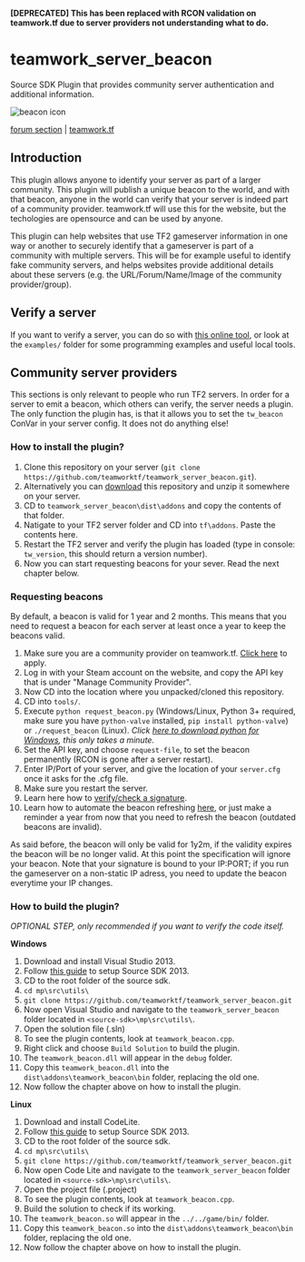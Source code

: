 **[DEPRECATED] This has been replaced with RCON validation on teamwork.tf due to server providers not understanding what to do.**


# teamwork_server_beacon
Source SDK Plugin that provides community server authentication and additional information.

![beacon icon](https://teamwork.tf/images/beacon-ico.png)


[forum section](https://forum.teamwork.tf/t/development) | [teamwork.tf](https://teamwork.tf)

## Introduction

This plugin allows anyone to identify your server as part of a larger community. This plugin will publish a unique beacon to the world, and with that beacon, anyone in the world can verify that your server is indeed part of a community provider. teamwork.tf will use this for the website, but the techologies are opensource and can be used by anyone.

This plugin can help websites that use TF2 gameserver information in one way or another to securely identify that a gameserver is part of a community with multiple servers. This will be for example useful to identify fake community servers, and helps websites provide additional details about these servers (e.g. the URL/Forum/Name/Image of the community provider/group).

## Verify a server

If you want to verify a server, you can do so with [this online tool](https://teamwork.tf/community/beacon/verify), or look at the `examples/` folder for some programming examples and useful local tools.

## Community server providers

This sections is only relevant to people who run TF2 servers. In order for a server to emit a beacon, which others can verify, the server needs a plugin. The only function the plugin has, is that it allows you to set the `tw_beacon` ConVar in your server config. It does not do anything else!

### How to install the plugin?

1. Clone this repository on your server (`git clone https://github.com/teamworktf/teamwork_server_beacon.git`).
2. Alternatively you can [download](https://github.com/teamworktf/teamwork_server_beacon/archive/master.zip) this repository and unzip it somewhere on your server.
3. CD to `teamwork_server_beacon\dist\addons` and copy the contents of that folder.
4. Natigate to your TF2 server folder and CD into `tf\addons`. Paste the contents here.
5. Restart the TF2 server and verify the plugin has loaded (type in console: `tw_version`, this should return a version number).
6. Now you can start requesting beacons for your sever. Read the next chapter below.

### Requesting beacons

By default, a beacon is valid for 1 year and 2 months. This means that you need to request a beacon for each server at least once a year to keep the beacons valid.

1. Make sure you are a community provider on teamwork.tf. [Click here](https://teamwork.tf/community/beacon) to apply.
2. Log in with your Steam account on the website, and copy the API key that is under "Manage Community Provider".
3. Now CD into the location where you unpacked/cloned this repository.
4. CD into `tools/`.
5. Execute `python request_beacon.py` (Windows/Linux, Python 3+ required, make sure you have `python-valve` installed, `pip install python-valve`) or `./request_beacon` (Linux). *Click [here to download python for Windows](https://www.python.org/ftp/python/3.4.4/python-3.4.4.amd64.msi), this only takes a minute.*
6. Set the API key, and choose `request-file`, to set the beacon permanently (RCON is gone after a server restart).
7. Enter IP/Port of your server, and give the location of your `server.cfg` once it asks for the .cfg file.
7. Make sure you restart the server.
8. Learn here how to [verify/check a signature](https://github.com/teamworktf/teamwork_server_beacon/tree/master/examples).
9. Learn how to automate the beacon refreshing [here](https://github.com/teamworktf/teamwork_server_beacon/tree/master/tools), or just make a reminder a year from now that you need to refresh the beacon (outdated beacons are invalid).

As said before, the beacon will only be valid for 1y2m, if the validity expires the beacon will be no longer valid. At this point the specification will ignore your beacon. Note that your signature is bound to your IP:PORT; if you run the gameserver on a non-static IP adress, you need to update the beacon everytime your IP changes.

### How to build the plugin?
*OPTIONAL STEP, only recommended if you want to verify the code itself.*

**Windows**

1. Download and install Visual Studio 2013.
2. Follow [this guide](https://developer.valvesoftware.com/wiki/Source_SDK_2013) to setup Source SDK 2013.
3. CD to the root folder of the source sdk.
4. `cd mp\src\utils\`
5. `git clone https://github.com/teamworktf/teamwork_server_beacon.git`
6. Now open Visual Studio and navigate to the `teamwork_server_beacon` folder located in `<source-sdk>\mp\src\utils\`.
7. Open the solution file (.sln)
8. To see the plugin contents, look at `teamwork_beacon.cpp`.
9. Right click and choose `Build Solution` to build the plugin.
10. The `teamwork_beacon.dll` will appear in the `debug` folder.
11. Copy this `teamwork_beacon.dll` into the `dist\addons\teamwork_beacon\bin` folder, replacing the old one.
12. Now follow the chapter above on how to install the plugin.

**Linux**

1. Download and install CodeLite.
2. Follow [this guide](https://developer.valvesoftware.com/wiki/Source_SDK_2013) to setup Source SDK 2013.
3. CD to the root folder of the source sdk.
4. `cd mp\src\utils\`
5. `git clone https://github.com/teamworktf/teamwork_server_beacon.git`
6. Now open Code Lite and navigate to the `teamwork_server_beacon` folder located in `<source-sdk>\mp\src\utils\`.
7. Open the project file (.project)
8. To see the plugin contents, look at `teamwork_beacon.cpp`.
9. Build the solution to check if its working.
10. The `teamwork_beacon.so` will appear in the `../../game/bin/` folder.
11. Copy this `teamwork_beacon.so` into the `dist\addons\teamwork_beacon\bin` folder, replacing the old one.
12. Now follow the chapter above on how to install the plugin.
